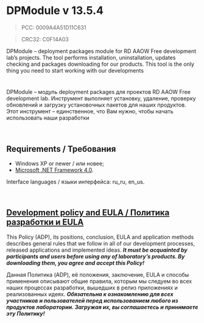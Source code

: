 ﻿# DPModule v 13.5.4
> PCC: 0009A4A51D11C631

> CRC32: C0F14A03



DPModule – deployment packages module for RD AAOW Free development lab’s projects.
The tool performs installation, uninstallation, updates checking and packages downloading for our products.
This tool is the only thing you need to start working with our developments

#

DPModule – модуль deployment packages для проектов RD AAOW Free development lab.
Инструмент выполняет установку, удаление, проверку обновлений и загрузку установочных пакетов для наших продуктов.
Этот инструмент – единственное, что Вам нужно, чтобы начать использовать наши разработки

&nbsp;



## Requirements / Требования

- Windows XP or newer / или новее;
- [Microsoft .NET Framework 4.0](https://microsoft.com/en-us/download/details.aspx?id=17718).

Interface languages / языки интерфейса: ru_ru, en_us.

&nbsp;



## [Development policy and EULA / Политика разработки и EULA](https://adslbarxatov.github.io/ADP)

This Policy (ADP), its positions, conclusion, EULA and application methods
describes general rules that we follow in all of our development processes, released applications and implemented ideas.
***It must be acquainted by participants and users before using any of laboratory’s products.
By downloading them, you agree and accept this Policy!***

Данная Политика (ADP), её положения, заключение, EULA и способы применения
описывают общие правила, которым мы следуем во всех наших процессах разработки, вышедших в релиз приложениях
и реализованных идеях.
***Обязательна к ознакомлению для всех участников и пользователей перед использованием любого из продуктов лаборатории.
Загружая их, вы соглашаетесь и принимаете эту Политику!***
